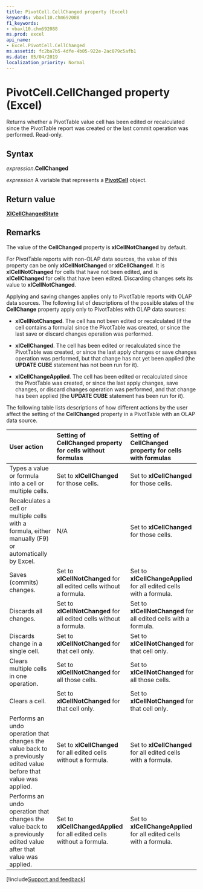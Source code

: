 ```yaml
---
title: PivotCell.CellChanged property (Excel)
keywords: vbaxl10.chm692088
f1_keywords:
- vbaxl10.chm692088
ms.prod: excel
api_name:
- Excel.PivotCell.CellChanged
ms.assetid: fc2ba7b5-4dfe-4b05-922e-2ac079c5afb1
ms.date: 05/04/2019
localization_priority: Normal
---
```



# PivotCell.CellChanged property (Excel)

Returns whether a PivotTable value cell has been edited or recalculated since the PivotTable report was created or the last commit operation was performed. Read-only.


## Syntax

_expression_.**CellChanged**

_expression_ A variable that represents a **[PivotCell](Excel.PivotCell.md)** object.


## Return value

**[XlCellChangedState](Excel.XlCellChangedState.md)**


## Remarks

The value of the **CellChanged** property is **xlCellNotChanged** by default.

For PivotTable reports with non-OLAP data sources, the value of this property can be only **xlCellNotChanged** or **xlCellChanged**. It is **xlCellNotChanged** for cells that have not been edited, and is **xlCellChanged** for cells that have been edited. Discarding changes sets its value to **xlCellNotChanged**.

Applying and saving changes applies only to PivotTable reports with OLAP data sources. The following list of descriptions of the possible states of the **CellChange** property apply only to PivotTables with OLAP data sources:

- **xlCellNotChanged**. The cell has not been edited or recalculated (if the cell contains a formula) since the PivotTable was created, or since the last save or discard changes operation was performed.
    
- **xlCellChanged**. The cell has been edited or recalculated since the PivotTable was created, or since the last apply changes or save changes operation was performed, but that change has not yet been applied (the **UPDATE CUBE** statement has not been run for it).
    
- **xlCellChangeApplied**. The cell has been edited or recalculated since the PivotTable was created, or since the last apply changes, save changes, or discard changes operation was performed, and that change has been applied (the **UPDATE CUBE** statement has been run for it).
    
The following table lists descriptions of how different actions by the user affect the setting of the **CellChanged** property in a PivotTable with an OLAP data source.

|User action|Setting of CellChanged property for cells without formulas|Setting of CellChanged property for cells with formulas|
|:-----|:-----|:-----|
|Types a value or formula into a cell or multiple cells.|Set to **xlCellChanged** for those cells.|Set to **xlCellChanged** for those cells.|
|Recalculates a cell or multiple cells with a formula, either manually (F9) or automatically by Excel.|N/A|Set to **xlCellChanged** for those cells.|
|Saves (commits) changes.|Set to **xlCellNotChanged** for all edited cells without a formula.|Set to **xlCellChangeApplied** for all edited cells with a formula.|
|Discards all changes.|Set to **xlCellNotChanged** for all edited cells without a formula.|Set to **xlCellNotChanged** for all edited cells with a formula.|
|Discards change in a single cell.|Set to **xlCellNotChanged** for that cell only.|Set to **xlCellNotChanged** for that cell only.|
|Clears multiple cells in one operation.|Set to **xlCellNotChanged** for all those cells.|Set to **xlCellNotChanged** for all those cells.|
|Clears a cell.|Set to **xlCellNotChanged** for that cell only.|Set to **xlCellNotChanged** for that cell only.|
|Performs an undo operation that changes the value back to a previously edited value before that value was applied.|Set to **xlCellChanged** for all edited cells without a formula.|Set to **xlCellChanged** for all edited cells with a formula.|
|Performs an undo operation that changes the value back to a previously edited value after that value was applied.|Set to **xlCellChangedApplied** for all edited cells without a formula.|Set to **xlCellChangeApplied** for all edited cells with a formula.|



[!include[Support and feedback](~/includes/feedback-boilerplate.md)]